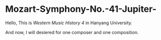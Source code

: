 # Mozart-Symphony-No.-41-Jupiter-

Hello, This is *Western Music History 4* in Hanyang University. 

And now, I will desiered for one composer and one composition.

